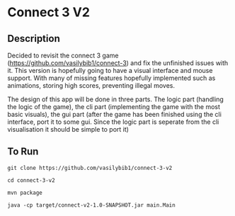 # Connect 3 V2

## Description

Decided to revisit the connect 3 game (https://github.com/vasilybib1/connect-3) and fix the unfinished issues with it. This version is hopefully going to have a visual interface and mouse support. With many of missing features hopefully implemented such as animations, storing high scores, preventing illegal moves.

The design of this app will be done in three parts. The logic part (handling the logic of the game), the cli part (implementing the game with the most basic visuals), the gui part (after the game has been finished using the cli interface, port it to some gui. Since the logic part is seperate from the cli visualisation it should be simple to port it)

## To Run

`git clone https://github.com/vasilybib1/connect-3-v2`

`cd connect-3-v2`

`mvn package`

`java -cp target/connect-v2-1.0-SNAPSHOT.jar main.Main`
